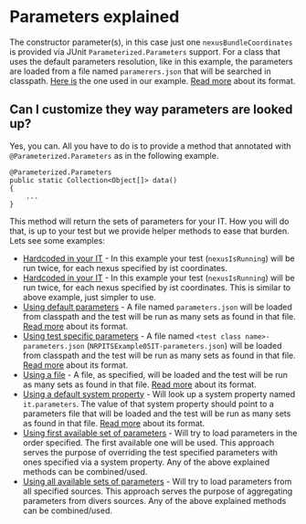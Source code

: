 Parameters explained
====================

The constructor parameter(s), in this case just one `nexusBundleCoordinates` is provided via JUnit `Parameterized.Parameters` support.
For a class that uses the default parameters resolution, like in this example, the parameters are loaded from a file named `paramerers.json` that will be searched in classpath. [Here is][parameters-json] the one used in our example. [Read more][parameters-format] about its format.

Can I customize they way parameters are looked up?
--------------------------------------------------

Yes, you can. All you have to do is to provide a method that annotated with `@Parameterized.Parameters` as in the following example.

    @Parameterized.Parameters
    public static Collection<Object[]> data()
    {
        ...
    }

This method will return the sets of parameters for your IT. How you will do that, is up to your test but we provide helper methods to ease that burden. Lets see some examples:

* [Hardcoded in your IT][nrpits-example-03] - In this example your test (`nexusIsRunning`) will be run twice, for each nexus specified by ist coordinates.
* [Hardcoded in your IT][nrpits-example-04] - In this example your test (`nexusIsRunning`) will be run twice, for each nexus specified by ist coordinates. This is similar to above example, just simpler to use.
* [Using default parameters][nrpits-example-05] - A file named `parameters.json` will be loaded from classpath and the test will be run as many sets as found in that file. [Read more][parameters-format] about its format.
* [Using test specific parameters][nrpits-example-06] - A file named `<test class name>-parameters.json` (`NRPITSExample05IT-parameters.json`) will be loaded from classpath and the test will be run as many sets as found in that file. [Read more][parameters-format] about its format.
* [Using a file][nrpits-example-07] - A file, as specified, will be loaded and the test will be run as many sets as found in that file. [Read more][parameters-format] about its format.
* [Using a default system property][nrpits-example-08] - Will look up a system property named `it.parameters`. The value of that system property should point to a parameters file that will be loaded and the test will be run as many sets as found in that file. [Read more][parameters-format] about its format.
* [Using first available set of parameters][nrpits-example-09] - Will try to load parameters in the order specified. The first available one will be used. This approach serves the purpose of overriding the test specified parameters with ones specified via a system property. Any of the above explained methods can be combined/used.
* [Using all available sets of parameters][nrpits-example-10] - Will try to load parameters from all specified sources. This approach serves the purpose of aggregating parameters from divers sources. Any of the above explained methods can be combined/used.

[parameters-format]: src/test/resources/README.md
[parameters-json]: src/test/resources/parameters.json
[nrpits-example-03]: src/test/java/org/sonatype/nexus/testsuite/guide/nrpits/NRPITSExample03IT.java
[nrpits-example-04]: src/test/java/org/sonatype/nexus/testsuite/guide/nrpits/NRPITSExample04IT.java
[nrpits-example-05]: src/test/java/org/sonatype/nexus/testsuite/guide/nrpits/NRPITSExample05IT.java
[nrpits-example-06]: src/test/java/org/sonatype/nexus/testsuite/guide/nrpits/NRPITSExample06IT.java
[nrpits-example-07]: src/test/java/org/sonatype/nexus/testsuite/guide/nrpits/NRPITSExample07IT.java
[nrpits-example-08]: src/test/java/org/sonatype/nexus/testsuite/guide/nrpits/NRPITSExample08IT.java
[nrpits-example-09]: src/test/java/org/sonatype/nexus/testsuite/guide/nrpits/NRPITSExample09IT.java
[nrpits-example-10]: src/test/java/org/sonatype/nexus/testsuite/guide/nrpits/NRPITSExample10IT.java